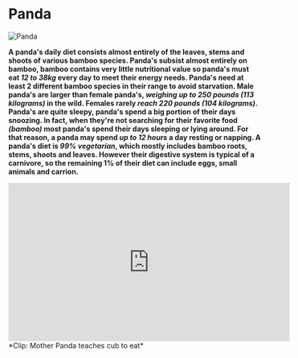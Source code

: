 # Panda

![Panda](https://encrypted-tbn3.gstatic.com/images?q=tbn:ANd9GcRSSnUKBEpJPyIoLsni5ccYhMdc4r7xScc6rAFTerPT3V7DKr43)

**A panda's daily diet consists almost entirely of the leaves, stems and shoots of various bamboo species. Panda's subsist almost entirely on bamboo, bamboo contains very little nutritional value so panda's must eat _12 to 38kg_ every day to meet their energy needs. Panda's need at least 2 different bamboo species in their range to avoid starvation. Male panda's are larger than female panda's, _weighing up to 250 pounds (113 kilograms)_ in the wild. Females rarely _reach 220 pounds (104 kilograms)_. Panda's are quite sleepy, panda's spend a big portion of their days snoozing. In fact, when they're not searching for their favorite food _(bamboo)_ most panda's spend their days sleeping or lying around. For that reason, a panda may spend _up to 12 hours_ a day resting or napping. A panda's diet is _99% vegetarian_, which mostly includes bamboo roots, stems, shoots and leaves. However their digestive system is typical of a carnivore, so the remaining 1% of their diet can include eggs, small animals and carrion.**

<iframe width="560" height="315" src="https://www.youtube.com/embed/YdP2fFyjBWQ?si=btZogjwuXwwRmbp9" title="YouTube video player" frameborder="0" allow="accelerometer; autoplay; clipboard-write; encrypted-media; gyroscope; picture-in-picture; web-share" allowfullscreen></iframe>
*Clip: Mother Panda teaches cub to eat*
